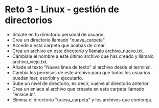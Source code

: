 # Reto 3 - Linux - gestión de directorios

- Sitúate en tu directorio personal de usuario.
- Crea un directorio llamado "nueva_carpeta".
- Accede a esta carpeta que acabas de crear.
- Crea un archivo en este directorio y llámalo archivo_nuevo.txt.
- Cámbiale el nombre a este último archivo que has creado y llámalo archivo_viejo.txt.
- Añade el texto "Nueva línea de texto" al archivo desde el terminal.
- Cambia los permisos de este archivo para que todos los usuarios puedan leer, escribir y ejecutarlo.
- Sube un nivel de directorio, es decir, vuelve al directorio anterior.
- Crea un enlace al archivo que creaste en esta carpeta llamado "enlace.ln".
- Elimina el directorio "nueva_carpeta" y los archivos que contenga.
